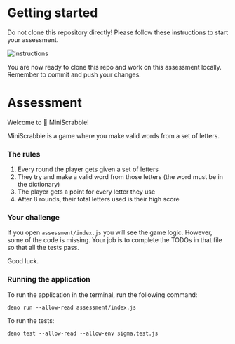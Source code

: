 # Getting started

Do not clone this repository directly! Please follow these instructions to start your assessment.

![instructions](https://i.imgur.com/eGyISm9.png)

You are now ready to clone this repo and work on this assessment locally. Remember to commit and push your changes.

# Assessment

Welcome to 🧩 MiniScrabble!

MiniScrabble is a game where you make valid words from a set of letters.

### The rules

1. Every round the player gets given a set of letters
2. They try and make a valid word from those letters (the word must be in the dictionary)
3. The player gets a point for every letter they use
4. After 8 rounds, their total letters used is their high score

### Your challenge

If you open `assessment/index.js` you will see the game logic. However, some of the code is missing. Your job is to complete the TODOs in that file so that all the tests pass.

Good luck.

### Running the application

To run the application in the terminal, run the following command:

```
deno run --allow-read assessment/index.js
```

To run the tests:

```
deno test --allow-read --allow-env sigma.test.js
```
